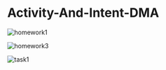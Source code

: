 # Activity-And-Intent-DMA

![homework1](https://user-images.githubusercontent.com/78713326/111755217-f9bddc80-88c0-11eb-80ba-c0c08b8ba3f9.JPG)

![homework3](https://user-images.githubusercontent.com/78713326/111755339-16f2ab00-88c1-11eb-8d21-f7d0bece6b35.JPG)

![task1](https://user-images.githubusercontent.com/78713326/111755478-3db0e180-88c1-11eb-8edf-846c53dc723d.png)
